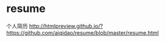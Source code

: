 # resume
个人简历
http://htmlpreview.github.io/?https://github.com/aiqidao/resume/blob/master/resume.html
